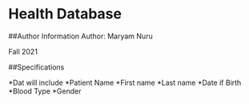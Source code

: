 # Health Database

##Author Information
Author: Maryam Nuru

Fall 2021

##Specifications 

*Dat will include 
*Patient Name 
    *First name 
    *Last name 
*Date if Birth 
*Blood Type
*Gender 

